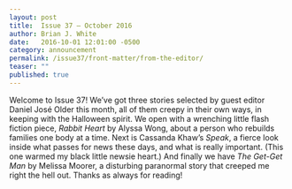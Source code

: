 ```yaml
---
layout: post
title:  Issue 37 — October 2016
author: Brian J. White
date:   2016-10-01 12:01:00 -0500
category: announcement
permalink: /issue37/front-matter/from-the-editor/
teaser: ""
published: true
---
```

Welcome to Issue 37! We’ve got three stories selected by guest editor Daniel José Older this month, all of them creepy in their own ways, in keeping with the Halloween spirit. We open with a wrenching little flash fiction piece, _Rabbit Heart_ by Alyssa Wong, about a person who rebuilds families one body at a time. Next is Cassanda Khaw’s _Speak_, a fierce look inside what passes for news these days, and what is really important.  (This one warmed my black little newsie heart.) And finally we have _The Get-Get Man_ by Melissa Moorer, a disturbing paranormal story that creeped me right the hell out.
Thanks as always for reading!
